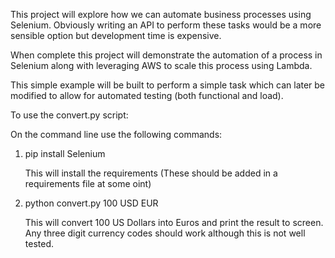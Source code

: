 This project will explore how we can automate business processes using Selenium. Obviously writing an API to perform these tasks would be a more sensible option but development time is expensive.

When complete this project will demonstrate the automation of a process in Selenium along with leveraging AWS to scale this process using Lambda.

This simple example will be built to perform a simple task which can later be modified to allow for automated testing (both functional and load). 

To use the convert.py script:

On the command line use the following commands:

1. pip install Selenium

	This will install the requirements (These should be added in a requirements file at some oint)

2. python convert.py 100 USD EUR
	
	This will convert 100 US Dollars into Euros and print the result to screen. Any three digit currency codes should work although this is not well tested.

